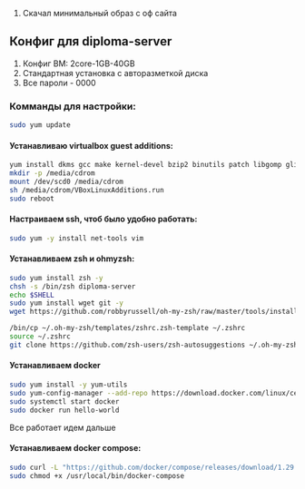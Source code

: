 1. Скачал минимальный образ с оф сайта 
## Конфиг для diploma-server
1. Конфиг ВМ: 2core-1GB-40GB
1. Стандартная установка с авторазметкой диска
1. Все пароли - 0000
### Комманды для настройки: 
```bash
sudo yum update
```
#### Устанавливаю virtualbox guest additions:
```bash
yum install dkms gcc make kernel-devel bzip2 binutils patch libgomp glibc-headers glibc-devel kernel-headers elfutils-libelf-devel
mkdir -p /media/cdrom
mount /dev/scd0 /media/cdrom
sh /media/cdrom/VBoxLinuxAdditions.run
sudo reboot
```
#### Настраиваем ssh, чтоб было удобно работать:
```bash
sudo yum -y install net-tools vim

```
#### Устанавливаем zsh и ohmyzsh:
```bash
sudo yum install zsh -y
chsh -s /bin/zsh diploma-server
echo $SHELL
sudo yum install wget git -y
wget https://github.com/robbyrussell/oh-my-zsh/raw/master/tools/install.sh -O - | zsh

/bin/cp ~/.oh-my-zsh/templates/zshrc.zsh-template ~/.zshrc
source ~/.zshrc
git clone https://github.com/zsh-users/zsh-autosuggestions ~/.oh-my-zsh/custom/plugins/zsh-autosuggestions
```
#### Устанавливаем docker
```bash 
sudo yum install -y yum-utils
sudo yum-config-manager --add-repo https://download.docker.com/linux/centos/docker-ce.repo
sudo systemctl start docker
sudo docker run hello-world
```
Все работает идем дальше
#### Устанавливаем docker compose:
```bash 
sudo curl -L "https://github.com/docker/compose/releases/download/1.29.2/docker-compose-$(uname -s)-$(uname -m)" -o /usr/local/bin/docker-compose
sudo chmod +x /usr/local/bin/docker-compose
```

